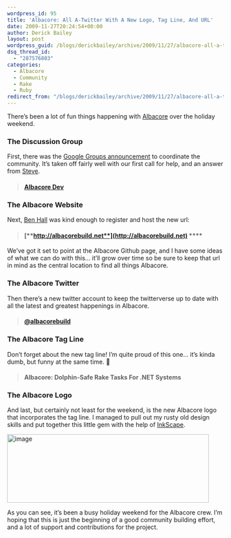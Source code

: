 ```yaml
---
wordpress_id: 95
title: 'Albacore: All A-Twitter With A New Logo, Tag Line, And URL'
date: 2009-11-27T20:24:54+00:00
author: Derick Bailey
layout: post
wordpress_guid: /blogs/derickbailey/archive/2009/11/27/albacore-all-a-twitter-with-a-new-logo-tag-line-and-url.aspx
dsq_thread_id:
  - "287576803"
categories:
  - Albacore
  - Community
  - Rake
  - Ruby
redirect_from: "/blogs/derickbailey/archive/2009/11/27/albacore-all-a-twitter-with-a-new-logo-tag-line-and-url.aspx/"
---
```

There’s been a lot of fun things happening with [Albacore](http://albacorebuild.net) over the holiday weekend.

### The Discussion Group

First, there was the [Google Groups announcement](http://www.lostechies.com/blogs/derickbailey/archive/2009/11/24/albacore-come-join-the-discussion.aspx) to coordinate the community. It’s taken off fairly well with our first call for help, and an answer from [Steve](http://stevenharman.com/).

> #### **[Albacore Dev](http://groups.google.com/group/albacoredev)**

### The Albacore Website

Next, [Ben Hall](http://blog.benhall.me.uk/) was kind enough to register and host the new url: 

> #### [**http://albacorebuild.net**](http://albacorebuild.net) ****

We’ve got it set to point at the Albacore Github page, and I have some ideas of what we can do with this… it’ll grow over time so be sure to keep that url in mind as the central location to find all things Albacore.

### The Albacore Twitter

Then there’s a new twitter account to keep the twitterverse up to date with all the latest and greatest happenings in Albacore.

> #### [**@albacorebuild**](http://twitter.com/albacorebuild)

### The Albacore Tag Line

Don’t forget about the new tag line! I’m quite proud of this one… it’s kinda dumb, but funny at the same time. 🙂

> #### **Albacore: Dolphin-Safe Rake Tasks For .NET Systems**

### The Albacore Logo

And last, but certainly not least for the weekend, is the new Albacore logo that incorporates the tag line. I managed to pull out my rusty old design skills and put together this little gem with the help of [InkScape](http://www.inkscape.org).</p> 

[<img style="border-right-width: 0px;border-top-width: 0px;border-bottom-width: 0px;border-left-width: 0px" border="0" alt="image" src="http://lostechies.com/derickbailey/files/2011/03/image_177E2E59.png" width="469" height="159" />](http://albacorebuild.net)

As you can see, it’s been a busy holiday weekend for the Albacore crew. I’m hoping that this is just the beginning of a good community building effort, and a lot of support and contributions for the project.